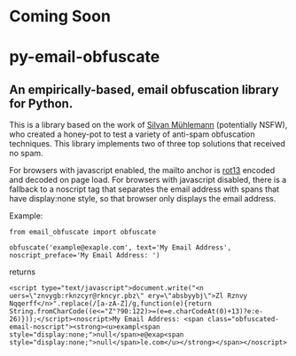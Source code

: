 # Coming Soon

# py-email-obfuscate

## An empirically-based, email obfuscation library for Python.

This is a library based on the work of
[Silvan Mühlemann](http://techblog.tilllate.com/2008/07/20/ten-methods-to-obfuscate-e-mail-addresses-compared/)
(potentially NSFW), who created a honey-pot to test a variety of anti-spam
obfuscation techniques. This library implements two of three top solutions that
received no spam.

For browsers with javascript enabled, the mailto anchor is
[rot13](http://en.wikipedia.org/wiki/ROT13) encoded and decoded on page load.
For browsers with javascript disabled, there is a fallback to a noscript tag
that separates the email address with spans that have display:none style, so
that browser only displays the email address.

Example:

    from email_obfuscate import obfuscate

    obfuscate('example@exaple.com', text='My Email Address', noscript_preface='My Email Address: ')


returns

    <script type="text/javascript">document.write("<n uers=\"znvygb:rknzcyr@rkncyr.pbz\" ery=\"absbyybj\">Zl Rznvy Nqqerff</n>".replace(/[a-zA-Z]/g,function(e){return String.fromCharCode((e<="Z"?90:122)>=(e=e.charCodeAt(0)+13)?e:e-26)}));</script><noscript>My Email Address: <span class="obfuscated-email-noscript"><strong><u>exampl<span style="display:none;">null</span>e@exap<span style="display:none;">null</span>le.com</u></strong></span></noscript>

